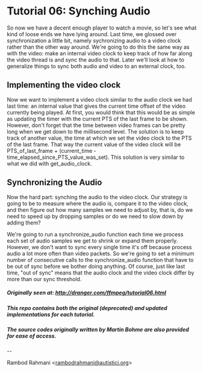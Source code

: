 # Tutorial 06: Synching Audio

So now we have a decent enough player to watch a movie, so let's see what kind of loose ends we have lying around. Last time, we glossed over synchronization a little bit, namely sychronizing audio to a video clock rather than the other way around. We're going to do this the same way as with the video: make an internal video clock to keep track of how far along the video thread is and sync the audio to that. Later we'll look at how to generalize things to sync both audio and video to an external clock, too.

## Implementing the video clock
Now we want to implement a video clock similar to the audio clock we had last time: an internal value that gives the current time offset of the video currently being played. At first, you would think that this would be as simple as updating the timer with the current PTS of the last frame to be shown. However, don't forget that the time between video frames can be pretty long when we get down to the millisecond level. The solution is to keep track of another value, the time at which we set the video clock to the PTS of the last frame. That way the current value of the video clock will be PTS_of_last_frame + (current_time - time_elapsed_since_PTS_value_was_set). This solution is very similar to what we did with get_audio_clock.

## Synchronizing the Audio
Now the hard part: synching the audio to the video clock. Our strategy is going to be to measure where the audio is, compare it to the video clock, and then figure out how many samples we need to adjust by, that is, do we need to speed up by dropping samples or do we need to slow down by adding them?

We're going to run a synchronize_audio function each time we process each set of audio samples we get to shrink or expand them properly. However, we don't want to sync every single time it's off because process audio a lot more often than video packets. So we're going to set a minimum number of consecutive calls to the synchronize_audio function that have to be out of sync before we bother doing anything. Of course, just like last time, "out of sync" means that the audio clock and the video clock differ by more than our sync threshold.

##### Originally seen at: http://dranger.com/ffmpeg/tutorial06.html
##### This repo contains both the original (deprecated) and updated implementations for each tutorial.
##### The source codes originally written by Martin Bohme are also provided for ease of access.

--

Rambod Rahmani <<rambodrahmani@autistici.org>>
